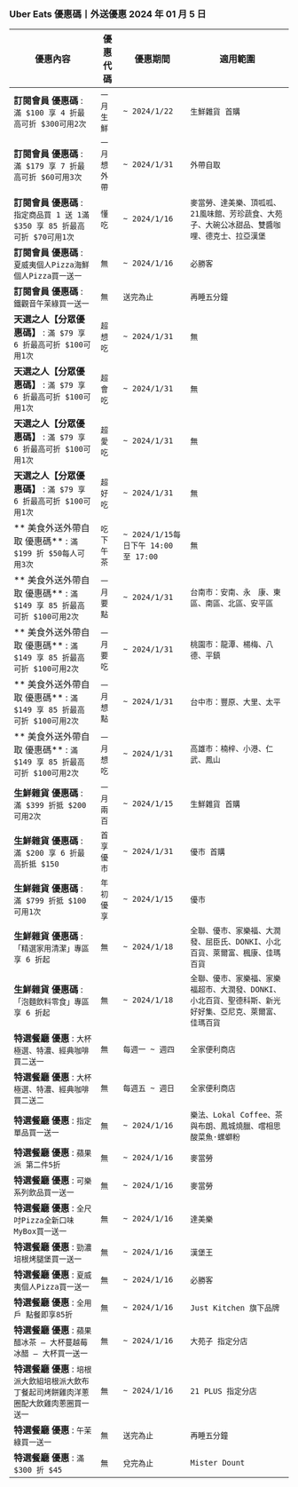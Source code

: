 
### Uber Eats 優惠碼丨外送優惠 2024 年 01 月 5 日 
| 優惠內容 | 優惠代碼 | 優惠期間 | 適用範圍 |
| --- | --- | --- | --- |
|**訂閱會員 優惠碼** : ```滿 $100 享 4 折最高可折 $300可用2次```|```一月生鮮```|```~ 2024/1/22```|```生鮮雜貨 首購```|
|**訂閱會員 優惠碼** : ```滿 $179 享 7 折最高可折 $60可用3次```|```一月想外帶```|```~ 2024/1/31```|```外帶自取```|
|**訂閱會員 優惠碼** : ```指定商品買 1 送 1滿 $350 享 85 折最高可折 $70可用1次```|```懂吃```|```~ 2024/1/16```|```麥當勞、達美樂、頂呱呱、21風味館、芳珍蔬食、大苑子、大碗公冰甜品、雙醬咖哩、德克士、拉亞漢堡```|
|**訂閱會員 優惠碼** : ```夏威夷個人Pizza海鮮個人Pizza買一送一```|```無```|```~ 2024/1/16```|```必勝客```|
|**訂閱會員 優惠碼** : ```鐵觀音午茉綠買一送一```|```無```|```送完為止```|```再睡五分鐘```|
|**天選之人【分眾優惠碼】** : ```滿 $79 享 6 折最高可折 $100可用1次```|```超想吃```|```~ 2024/1/31```|```無```|
|**天選之人【分眾優惠碼】** : ```滿 $79 享 6 折最高可折 $100可用1次```|```超會吃```|```~ 2024/1/31```|```無```|
|**天選之人【分眾優惠碼】** : ```滿 $79 享 6 折最高可折 $100可用1次```|```超愛吃```|```~ 2024/1/31```|```無```|
|**天選之人【分眾優惠碼】** : ```滿 $79 享 6 折最高可折 $100可用1次```|```超好吃```|```~ 2024/1/31```|```無```|
|** 美食外送外帶自取 優惠碼** : ```滿 $199 折 $50每人可用3次```|```吃下午茶```|```~ 2024/1/15每日下午 14:00 至 17:00```|```無```|
|** 美食外送外帶自取 優惠碼** : ```滿 $149 享 85 折最高可折 $100可用2次```|```一月要點```|```~ 2024/1/31```|```台南市：安南、永　康、東區、南區、北區、安平區```|
|** 美食外送外帶自取 優惠碼** : ```滿 $149 享 85 折最高可折 $100可用2次```|```一月要吃```|```~ 2024/1/31```|```桃園市：龍潭、楊梅、八德、平鎮```|
|** 美食外送外帶自取 優惠碼** : ```滿 $149 享 85 折最高可折 $100可用2次```|```一月想點```|```~ 2024/1/31```|```台中市：豐原、大里、太平```|
|** 美食外送外帶自取 優惠碼** : ```滿 $149 享 85 折最高可折 $100可用2次```|```一月想吃```|```~ 2024/1/31```|```高雄市：楠梓、小港、仁武、鳳山```|
|**生鮮雜貨 優惠碼** : ```滿 $399 折抵 $200可用2次```|```一月兩百```|```~ 2024/1/15```|```生鮮雜貨 首購```|
|**生鮮雜貨 優惠碼** : ```滿 $200 享 6 折最高折抵 $150```|```首享優市```|```~ 2024/1/31```|```優市 首購```|
|**生鮮雜貨 優惠碼** : ```滿 $799 折抵 $100可用1次```|```年初優享```|```~ 2024/1/15```|```優市```|
|**生鮮雜貨 優惠碼** : ```「精選家用清潔」專區享 6 折起```|```無```|```~ 2024/1/18```|```全聯、優市、家樂福、大潤發、屈臣氏、DONKI、小北百貨、萊爾富、楓康、佳瑪百貨```|
|**生鮮雜貨 優惠碼** : ```「泡麵飲料零食」專區享 6 折起```|```無```|```~ 2024/1/18```|```全聯、優市、家樂福、家樂福超市、大潤發、DONKI、小北百貨、聖德科斯、新光好好集、亞尼克、萊爾富、佳瑪百貨```|
|**特選餐廳 優惠** : ```大杯極選、特濃、經典咖啡買二送一```|```無```|```每週一 ~ 週四```|```全家便利商店```|
|**特選餐廳 優惠** : ```大杯極選、特濃、經典咖啡買二送二```|```無```|```每週五 ~ 週日```|```全家便利商店```|
|**特選餐廳 優惠** : ```指定單品買一送一```|```無```|```~ 2024/1/16```|```樂法、Lokal Coffee、茶與布朗、鳳城燒臘、嚐相思酸菜魚·螺螄粉```|
|**特選餐廳 優惠** : ```蘋果派 第二件5折```|```無```|```~ 2024/1/16```|```麥當勞```|
|**特選餐廳 優惠** : ```可樂系列飲品買一送一```|```無```|```~ 2024/1/16```|```麥當勞```|
|**特選餐廳 優惠** : ```全尺吋Pizza全新口味 MyBox買一送一```|```無```|```~ 2024/1/16```|```達美樂```|
|**特選餐廳 優惠** : ```勁濃培根烤腿堡買一送一```|```無```|```~ 2024/1/16```|```漢堡王```|
|**特選餐廳 優惠** : ```夏威夷個人Pizza買一送一```|```無```|```~ 2024/1/16```|```必勝客```|
|**特選餐廳 優惠** : ```全用戶 點餐即享85折 ```|```無```|```~ 2024/1/16```|```Just Kitchen 旗下品牌```|
|**特選餐廳 優惠** : ```蘋果醋冰茶 – 大杯蔓越莓冰醋 – 大杯買一送一```|```無```|```~ 2024/1/16```|```大苑子 指定分店```|
|**特選餐廳 優惠** : ```培根派大飲組培根派大飲布丁餐起司烤餅雞肉洋蔥圈配大飲雞肉蔥圈買一送一```|```無```|```~ 2024/1/16```|```21 PLUS 指定分店```|
|**特選餐廳 優惠** : ```午茉綠買一送一```|```無```|```送完為止```|```再睡五分鐘```|
|**特選餐廳 優惠** : ```滿 $300 折 $45```|```無```|```兌完為止```|```Mister Dount```|

